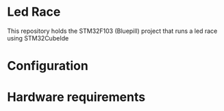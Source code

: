 # Led Race

This repository holds the STM32F103 (Bluepill) project that runs a led race using STM32CubeIde

# Configuration

# Hardware requirements

